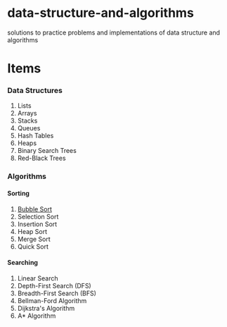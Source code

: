 # data-structure-and-algorithms
solutions to practice problems and implementations of data structure and algorithms 

# Items
### Data Structures
1. Lists 
2. Arrays
3. Stacks
4. Queues
5. Hash Tables
6. Heaps
7. Binary Search Trees
8. Red-Black Trees

### Algorithms
#### Sorting
1. [Bubble Sort](https://github.com/re-han/data-structure-and-algorithms/blob/master/src/BubbleSort.java "Bubble Sort")
2. Selection Sort
3. Insertion Sort
4. Heap Sort
5. Merge Sort
6. Quick Sort

#### Searching
1. Linear Search
2. Depth-First Search (DFS)
3. Breadth-First Search (BFS)
4. Bellman-Ford Algorithm
5. Dijkstra's Algorithm
6. A\*  Algorithm



